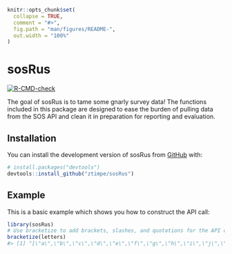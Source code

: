 
<!-- README.md is generated from README.Rmd. Please edit that file -->

``` r
knitr::opts_chunk$set(
  collapse = TRUE,
  comment = "#>",
  fig.path = "man/figures/README-",
  out.width = "100%"
)
```

# sosRus

<!-- badges: start -->

[![R-CMD-check](https://github.com/ztimpe/sosRus/actions/workflows/R-CMD-check.yaml/badge.svg)](https://github.com/ztimpe/sosRus/actions/workflows/R-CMD-check.yaml)
<!-- badges: end -->

The goal of sosRus is to tame some gnarly survey data! The functions
included in this package are designed to ease the burden of pulling data
from the SOS API and clean it in preparation for reporting and
evaluation.

## Installation

You can install the development version of sosRus from
[GitHub](https://github.com/) with:

``` r
# install.packages("devtools")
devtools::install_github("ztimpe/sosRus")
```

## Example

This is a basic example which shows you how to construct the API call:

``` r
library(sosRus)
# Use bracketize to add brackets, slashes, and quotations for the API call
bracketize(letters)
#> [1] "[\"a\",\"b\",\"c\",\"d\",\"e\",\"f\",\"g\",\"h\",\"i\",\"j\",\"k\",\"l\",\"m\",\"n\",\"o\",\"p\",\"q\",\"r\",\"s\",\"t\",\"u\",\"v\",\"w\",\"x\",\"y\",\"z\"]"
```
